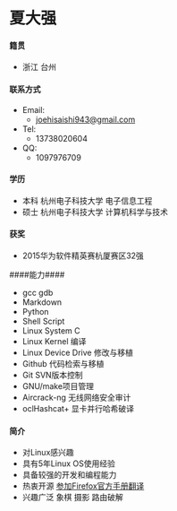 # 夏大强 #
#### 籍贯 ####
- 浙江 台州   

#### 联系方式 ####
- Email:  
	- joehisaishi943@gmail.com
- Tel:
	- 13738020604
- QQ:
  - 1097976709

#### 学历 ####
- 本科 杭州电子科技大学 电子信息工程 
- 硕士 杭州电子科技大学 计算机科学与技术

#### 获奖 ####
- 2015华为软件精英赛杭厦赛区32强

####能力####
- gcc gdb
- Markdown
- Python 
- Shell Script
- Linux System C
- Linux Kernel 编译
- Linux Device Drive 修改与移植
- Github 代码检索与移植 
- Git SVN版本控制   
- GNU/make项目管理
- Aircrack-ng 无线网络安全审计
- oclHashcat+ 显卡并行哈希破译

#### 简介 ####
- 对Linux感兴趣 
- 具有5年Linux OS使用经验
- 具备较强的开发和编程能力 
- 热衷开源 [参加Firefox官方手册翻译](https://github.com/MozillaChina/firefoxos-quick-guide)
- 兴趣广泛 象棋 摄影 路由破解  
